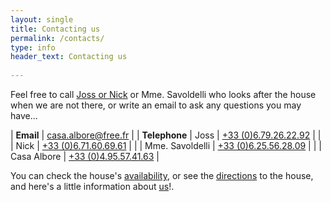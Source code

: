 ```yaml
---
layout: single
title: Contacting us
permalink: /contacts/
type: info
header_text: Contacting us
  
---
```


Feel free to call [Joss or Nick](/about/) or Mme. Savoldelli who looks
after the house when we are not there, or write an email to ask any
questions you may have...

| **Email** | [casa.albore@free.fr](mailto:casa.albore@free.fr) |
| **Telephone**    |  Joss   | [+33 (0)6.79.26.22.92](tel:+33679262292) |
|                             |  Nick  | [+33 (0)6.71.60.69.61](tel:+33671606961) |
|                             |  Mme. Savoldelli  |  [+33 (0)6.25.56.28.09](tel:+33625562809) |
|                             | Casa Albore |  [+33 (0)4.95.57.41.63](tel:+33495574163) |

You can check the house's [availability](/availability/), or see the
[directions](/access/) to the house, and here's a little information
about [us](/about/)!.

